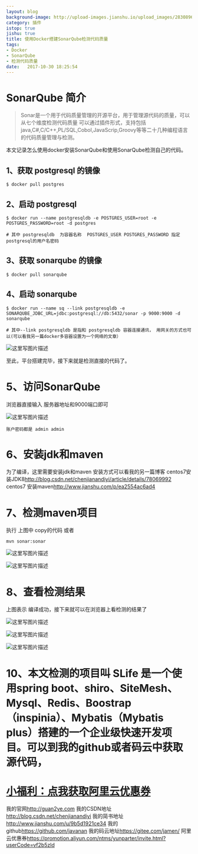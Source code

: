 ```yaml
---
layout: blog
background-image: http://upload-images.jianshu.io/upload_images/2830896-2fc331bb3ffff6ef?imageMogr2/auto-orient/strip%7CimageView2/2/w/1240
category: 插件
istop: true
jishu: true
title: 使用Docker搭建SonarQube检测代码质量
tags:
- Docker
- SonarQube
- 检测代码质量
date:   2017-10-30 18:25:54
---
```


# SonarQube 简介

> Sonar是一个用于代码质量管理的开源平台，用于管理源代码的质量，可以从七个维度检测代码质量
> 可以通过插件形式，支持包括java,C#,C/C++,PL/SQL,Cobol,JavaScrip,Groovy等等二十几种编程语言的代码质量管理与检测。

本文记录怎么使用docker安装SonarQube和使用SonarQube检测自己的代码。



## 1、获取 postgresql 的镜像

```
$ docker pull postgres
```

## 2、启动 postgresql

```
$ docker run --name postgresqldb -e POSTGRES_USER=root -e POSTGRES_PASSWORD=root -d postgres

# 其中 postgresqldb  为容器名称  POSTGRES_USER POSTGRES_PASSWORD 指定postgresql的用户名密码
```


## 3、获取 sonarqube 的镜像

```
$ docker pull sonarqube
```

## 4、启动 sonarqube

```
$ docker run --name sq --link postgresqldb -e SONARQUBE_JDBC_URL=jdbc:postgresql://db:5432/sonar -p 9000:9000 -d sonarqube

# 其中--link postgresqldb 是指和 postgresqldb 容器连接通讯， 用网关的方式也可以(可以看我另一篇docker多容器设置为一个网络的文章）
```

![这里写图片描述](http://upload-images.jianshu.io/upload_images/2830896-d1ce1370bd4d046f?imageMogr2/auto-orient/strip%7CimageView2/2/w/1240)

至此，平台搭建完毕，接下来就是检测直接的代码了。

# 5、访问SonarQube

浏览器直接输入 服务器地址和9000端口即可

![这里写图片描述](http://upload-images.jianshu.io/upload_images/2830896-c9be830ad6326ef8?imageMogr2/auto-orient/strip%7CimageView2/2/w/1240)


```
账户密码都是 admin admin
```

# 6、安装jdk和maven
为了编译，这里需要安装jdk和maven
安装方式可以看我的另一篇博客
centos7安装JDK8<http://blog.csdn.net/chenjianandiyi/article/details/78069992>
centos7 安装maven<http://www.jianshu.com/p/ea2554ac6ad4>


# 7、检测maven项目

执行
上图中 copy的代码
或者

```
mvn sonar:sonar
```

![这里写图片描述](http://upload-images.jianshu.io/upload_images/2830896-d42c5cd989c0a6cb?imageMogr2/auto-orient/strip%7CimageView2/2/w/1240)



![这里写图片描述](http://upload-images.jianshu.io/upload_images/2830896-b32ce070e2576fc0?imageMogr2/auto-orient/strip%7CimageView2/2/w/1240)

# 8、查看检测结果
上图表示 编译成功，接下来就可以在浏览器上看检测的结果了

![这里写图片描述](http://upload-images.jianshu.io/upload_images/2830896-2fc331bb3ffff6ef?imageMogr2/auto-orient/strip%7CimageView2/2/w/1240)

![这里写图片描述](http://upload-images.jianshu.io/upload_images/2830896-3a8c8ce8be7b3ea4?imageMogr2/auto-orient/strip%7CimageView2/2/w/1240)

![这里写图片描述](http://upload-images.jianshu.io/upload_images/2830896-fa9700d31ae45fb1?imageMogr2/auto-orient/strip%7CimageView2/2/w/1240)


# 10、本文检测的项目叫 SLife 是一个使用spring boot、shiro、SiteMesh、Mysql、Redis、Boostrap（inspinia）、Mybatis（Mybatis plus）搭建的一个企业级快速开发项目。可以到我的github或者码云中获取源代码，

#  **[小福利：点我获取阿里云优惠券](https://promotion.aliyun.com/ntms/yunparter/invite.html?userCode=vf2b5zld)**


我的官网<http://guan2ye.com>
我的CSDN地址<http://blog.csdn.net/chenjianandiyi>
我的简书地址<http://www.jianshu.com/u/9b5d1921ce34>
我的github<https://github.com/javanan>
我的码云地址<https://gitee.com/jamen/>
阿里云优惠券<https://promotion.aliyun.com/ntms/yunparter/invite.html?userCode=vf2b5zld>